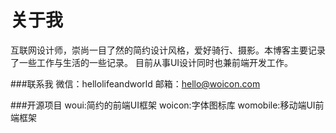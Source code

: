 # 关于我
互联网设计师，崇尚一目了然的简约设计风格，爱好骑行、摄影。本博客主要记录了一些工作与生活的一些记录。
目前从事UI设计同时也兼前端开发工作。

###联系我
微信：hellolifeandworld
邮箱：hello@woicon.com

###开源项目
woui:简约的前端UI框架
woicon:字体图标库
womobile:移动端UI前端框架









